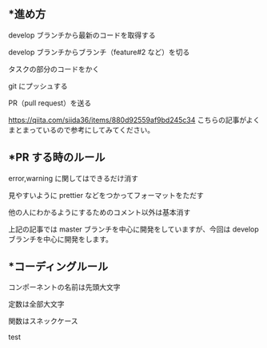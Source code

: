 ## *進め方

develop ブランチから最新のコードを取得する

develop ブランチからブランチ（feature#2 など）を切る

タスクの部分のコードをかく

git にプッシュする

PR（pull request）を送る

https://qiita.com/siida36/items/880d92559af9bd245c34 こちらの記事がよくまとまっているので参考にしてみてください。


## *PR する時のルール

error,warning に関してはできるだけ消す

見やすいように prettier などをつかってフォーマットをただす

他の人にわかるようにするためのコメント以外は基本消す

上記の記事では master ブランチを中心に開発をしていますが、今回は develop ブランチを中心に開発をします。


## *コーディングルール

コンポーネントの名前は先頭大文字

定数は全部大文字

関数はスネックケース



test
